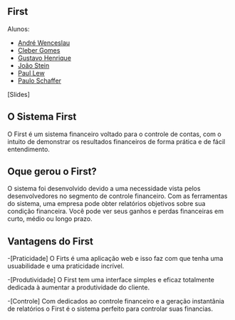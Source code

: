 ##           First


Alunos:

- [André Wenceslau](https://github.com/AndreWenceslau)
- [Cleber Gomes](https://github.com/cgmBnu)
- [Gustavo Henrique](https://github.com/GuHenry)
- [João Stein](https://github.com/JoaoPstein)
- [Paul Lew](https://github.com/paullew94)
- [Paulo Schaffer](https://github.com/Paulo-Schaffer)

[Slides]

##           O Sistema First

O First é um sistema financeiro voltado para o controle de contas, com o intuito de demonstrar os resultados financeiros de forma prática e de fácil entendimento.

##           Oque gerou o First?

O sistema foi desenvolvido devido a uma necessidade vista pelos desenvolvedores no segmento de controle financeiro. Com as ferramentas do sistema, uma empresa pode obter relatórios objetivos sobre sua condição financeira. Você pode ver seus ganhos e perdas financeiras em curto, médio ou longo prazo.

## Vantagens do First

-[Praticidade]
O Firts é uma aplicação web e isso faz com que tenha uma usuabilidade e uma praticidade incrível.

-[Produtividade]
O First tem uma interface simples e eficaz totalmente dedicada à aumentar a produtividade do cliente.

-[Controle]
Com dedicados ao controle financeiro e a geração instantânia de relatórios o First é o sistema perfeito para controlar suas financias.



